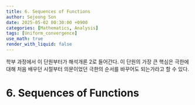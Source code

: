 ```yaml
---
title: 6. Sequences of Functions
author: Sejeong Son
date: 2025-05-02 00:30:00 +0900
categories: [Mathematics, Analysis]
tags: [Uniform_convergence]
use_math: true
render_with_liquid: false
---
```


학부 과정에서 이 단원부터가 해석개론 2로 들어간다. 이 단원의 가장 큰 핵심은 극한에 대해 처음 배우던 시절부터 의문이었던 극한의 순서를 바꾸어도 되는가라고 할 수 있다.

# 6. Sequences of Functions